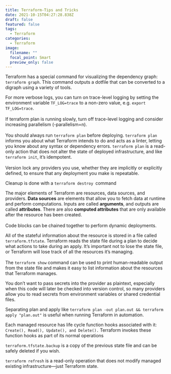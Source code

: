 ```yaml
---
title: Terraform-Tips and Tricks
date: 2021-10-15T04:27:28.838Z
draft: false
featured: false
tags:
  - Terraform
categories:
  - Terraform
image:
  filename: ""
  focal_point: Smart
  preview_only: false
---
```

Terraform has a special command for visualizing the dependency graph: `terraform graph`. This command outputs a dotfile that can be converted to a digraph using a variety of tools.

For more verbose logs, you can turn on trace-level logging by setting the environment variable `TF_LOG=trace` to a non-zero value, e.g. `export TF_LOG=trace`.\
\
If terraform plan is running slowly, turn off trace-level logging and consider increasing parallelism (-parallelism=n).\
\
You should always run `terraform plan` before deploying. `terraform plan` informs you about what Terraform intends to do and acts as a linter, letting you know about any syntax or dependency errors. `terraform plan` is a read-only action that does not alter the state of deployed infrastructure, and like `terraform init`, it’s idempotent.\
\
Version lock any providers you use, whether they are implicitly or explicitly defined, to ensure that any deployment you make is repeatable.

Cleanup is done with a `terraform destroy `command

The major elements of Terraform are resources, data sources, and providers. **Data sources** are elements that allow you to fetch data at runtime and perform computations. Inputs are called **arguments**, and outputs are called **attributes**. There are also **computed attributes** that are only available after the resource has been created.\
\
Code blocks can be chained together to perform dynamic deployments.

All of the stateful information about the resource is stored in a file called `terraform.tfstate`.  Terraform reads the state file during a plan to decide what actions to take during an apply. It’s important not to lose the state file, or Terraform will lose track of all the resources it’s managing.\
\
The `terraform show` command can be used to print human-readable output from the state file and makes it easy to list information about the resources that Terraform manages.

You don’t want to pass secrets into the provider as plaintext, especially when this code will later be checked into version control, so many providers allow you to read secrets from environment variables or shared credential files.

Separating plan and apply like `terraform plan -out plan.out && terraform apply "plan.out"` is useful when running Terraform in automation. 

Each managed resource has life cycle function hooks associated with it: `Create(), Read(), Update(), and Delete().` Terraform invokes these function hooks as part of its normal operations

`terraform.tfstate.backup` is a copy of the previous state file and can be safely deleted if you wish.

`terraform refresh` is a read-only operation that does not modify managed existing infrastructure—just Terraform state.